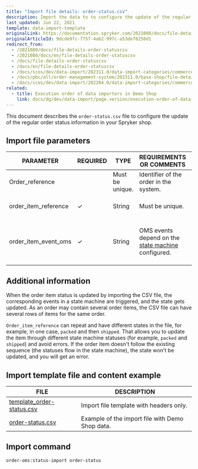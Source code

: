 ```yaml
---
title: "Import file details: order-status.csv"
description: Import the data to to configure the update of the regular order status information
last_updated: Jun 22, 2021
template: data-import-template
originalLink: https://documentation.spryker.com/2021080/docs/file-details-order-statuscsv
originalArticleId: 9dcde9fc-7757-4a62-997c-a53def8250d1
redirect_from:
  - /2021080/docs/file-details-order-statuscsv
  - /2021080/docs/en/file-details-order-statuscsv
  - /docs/file-details-order-statuscsv
  - /docs/en/file-details-order-statuscsv
  - /docs/scos/dev/data-import/202311.0/data-import-categories/commerce-setup/file-details-order-status.csv.html
  - /docs/pbc/all/order-management-system/202311.0/base-shop/file-details-order-status.csv.html
  - /docs/scos/dev/data-import/202204.0/data-import-categories/commerce-setup/file-details-order-status.csv.html
related:
  - title: Execution order of data importers in Demo Shop
    link: docs/dg/dev/data-import/page.version/execution-order-of-data-importers.html
---
```


This document describes the `order-status.csv` file to configure the update of the regular order status information in your Spryker shop.

## Import file parameters


| PARAMETER | REQUIRED | TYPE | REQUIREMENTS OR COMMENTS | DESCRIPTION |
|-|-|-|-|-|
| Order_reference |   |  Must be unique. | Identifier of the order in the system. |
| order_item_reference | &check; | String | Must be unique. | Identifier of the  item in the order. |
| order_item_event_oms | &check; | String |  OMS events depend on the  [state machine](/docs/pbc/all/order-management-system/{{page.version}}/base-shop/datapayload-conversion/state-machine/order-process-modelling-via-state-machines.html) configured. | Desired order item state. Only this parameter is updated in the database |

## Additional information

When the order item status is updated by importing the CSV file, the corresponding events in a state machine are triggered, and the state gets updated. As an order may contain several order items, the CSV file can have several rows of items for the same order.

`Order_item_reference` can repeat and have different states in the file, for example, in one case, `packed` and then `shipped`. That allows you to update the item through different state machine statuses (for example, `packed` and `shipped`) and avoid errors. If the order item doesn't follow the existing sequence (the statuses flow in the state machine), the state won't be updated, and you will get an error.

## Import template file and content example

| FILE | DESCRIPTION |
| --- | --- |
| [template_order-status.csv](https://spryker.s3.eu-central-1.amazonaws.com/docs/Developer+Guide/Back-End/Data+Manipulation/Data+Ingestion/Data+Import/Data+Import+Categories/Commerce+Setup/template_order-status.csv) | Import file template with headers only. |
| [order-status.csv](https://spryker.s3.eu-central-1.amazonaws.com/docs/Developer+Guide/Back-End/Data+Manipulation/Data+Ingestion/Data+Import/Data+Import+Categories/Commerce+Setup/order-status.csv)| Example of the import file with Demo Shop data. |

## Import command

```bash
order-oms:status-import order-status
```
